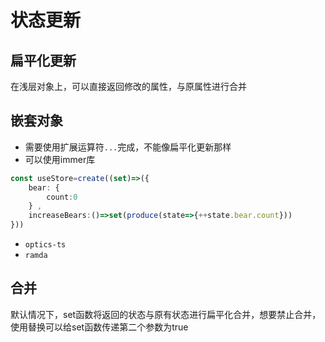 # 状态更新

## 扁平化更新

在浅层对象上，可以直接返回修改的属性，与原属性进行合并

## 嵌套对象

- 需要使用扩展运算符`...`完成，不能像扁平化更新那样
- 可以使用immer库

```ts
const useStore=create((set)=>({
    bear: {
        count:0
    } ,
    increaseBears:()=>set(produce(state=>{++state.bear.count}))
}))
```

- `optics-ts`
- `ramda`

## 合并

默认情况下，set函数将返回的状态与原有状态进行扁平化合并，想要禁止合并，使用替换可以给set函数传递第二个参数为true



